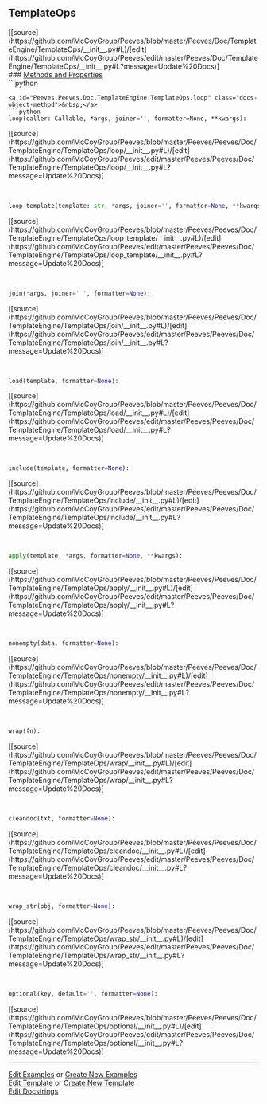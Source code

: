 ## <a id="Peeves.Doc.TemplateEngine.TemplateOps">TemplateOps</a> 

<div class="docs-source-link" markdown="1">
[[source](https://github.com/McCoyGroup/Peeves/blob/master/Peeves/Doc/TemplateEngine/TemplateOps/__init__.py#L)/[edit](https://github.com/McCoyGroup/Peeves/edit/master/Peeves/Doc/TemplateEngine/TemplateOps/__init__.py#L?message=Update%20Docs)]
</div>









<div class="collapsible-section">
 <div class="collapsible-section collapsible-section-header" markdown="1">
### <a class="collapse-link" data-toggle="collapse" href="#methods" markdown="1"> Methods and Properties</a> <a class="float-right" data-toggle="collapse" href="#methods"><i class="fa fa-chevron-down"></i></a>
 </div>
 <div class="collapsible-section collapsible-section-body collapse show" id="methods" markdown="1">
 ```python

```
<a id="Peeves.Peeves.Doc.TemplateEngine.TemplateOps.loop" class="docs-object-method">&nbsp;</a> 
```python
loop(caller: Callable, *args, joiner='', formatter=None, **kwargs): 
```
<div class="docs-source-link" markdown="1">
[[source](https://github.com/McCoyGroup/Peeves/blob/master/Peeves/Peeves/Doc/TemplateEngine/TemplateOps/loop/__init__.py#L)/[edit](https://github.com/McCoyGroup/Peeves/edit/master/Peeves/Peeves/Doc/TemplateEngine/TemplateOps/loop/__init__.py#L?message=Update%20Docs)]
</div>


<a id="Peeves.Peeves.Doc.TemplateEngine.TemplateOps.loop_template" class="docs-object-method">&nbsp;</a> 
```python
loop_template(template: str, *args, joiner='', formatter=None, **kwargs): 
```
<div class="docs-source-link" markdown="1">
[[source](https://github.com/McCoyGroup/Peeves/blob/master/Peeves/Peeves/Doc/TemplateEngine/TemplateOps/loop_template/__init__.py#L)/[edit](https://github.com/McCoyGroup/Peeves/edit/master/Peeves/Peeves/Doc/TemplateEngine/TemplateOps/loop_template/__init__.py#L?message=Update%20Docs)]
</div>


<a id="Peeves.Peeves.Doc.TemplateEngine.TemplateOps.join" class="docs-object-method">&nbsp;</a> 
```python
join(*args, joiner=' ', formatter=None): 
```
<div class="docs-source-link" markdown="1">
[[source](https://github.com/McCoyGroup/Peeves/blob/master/Peeves/Peeves/Doc/TemplateEngine/TemplateOps/join/__init__.py#L)/[edit](https://github.com/McCoyGroup/Peeves/edit/master/Peeves/Peeves/Doc/TemplateEngine/TemplateOps/join/__init__.py#L?message=Update%20Docs)]
</div>


<a id="Peeves.Peeves.Doc.TemplateEngine.TemplateOps.load" class="docs-object-method">&nbsp;</a> 
```python
load(template, formatter=None): 
```
<div class="docs-source-link" markdown="1">
[[source](https://github.com/McCoyGroup/Peeves/blob/master/Peeves/Peeves/Doc/TemplateEngine/TemplateOps/load/__init__.py#L)/[edit](https://github.com/McCoyGroup/Peeves/edit/master/Peeves/Peeves/Doc/TemplateEngine/TemplateOps/load/__init__.py#L?message=Update%20Docs)]
</div>


<a id="Peeves.Peeves.Doc.TemplateEngine.TemplateOps.include" class="docs-object-method">&nbsp;</a> 
```python
include(template, formatter=None): 
```
<div class="docs-source-link" markdown="1">
[[source](https://github.com/McCoyGroup/Peeves/blob/master/Peeves/Peeves/Doc/TemplateEngine/TemplateOps/include/__init__.py#L)/[edit](https://github.com/McCoyGroup/Peeves/edit/master/Peeves/Peeves/Doc/TemplateEngine/TemplateOps/include/__init__.py#L?message=Update%20Docs)]
</div>


<a id="Peeves.Peeves.Doc.TemplateEngine.TemplateOps.apply" class="docs-object-method">&nbsp;</a> 
```python
apply(template, *args, formatter=None, **kwargs): 
```
<div class="docs-source-link" markdown="1">
[[source](https://github.com/McCoyGroup/Peeves/blob/master/Peeves/Peeves/Doc/TemplateEngine/TemplateOps/apply/__init__.py#L)/[edit](https://github.com/McCoyGroup/Peeves/edit/master/Peeves/Peeves/Doc/TemplateEngine/TemplateOps/apply/__init__.py#L?message=Update%20Docs)]
</div>


<a id="Peeves.Peeves.Doc.TemplateEngine.TemplateOps.nonempty" class="docs-object-method">&nbsp;</a> 
```python
nonempty(data, formatter=None): 
```
<div class="docs-source-link" markdown="1">
[[source](https://github.com/McCoyGroup/Peeves/blob/master/Peeves/Peeves/Doc/TemplateEngine/TemplateOps/nonempty/__init__.py#L)/[edit](https://github.com/McCoyGroup/Peeves/edit/master/Peeves/Peeves/Doc/TemplateEngine/TemplateOps/nonempty/__init__.py#L?message=Update%20Docs)]
</div>


<a id="Peeves.Peeves.Doc.TemplateEngine.TemplateOps.wrap" class="docs-object-method">&nbsp;</a> 
```python
wrap(fn): 
```
<div class="docs-source-link" markdown="1">
[[source](https://github.com/McCoyGroup/Peeves/blob/master/Peeves/Peeves/Doc/TemplateEngine/TemplateOps/wrap/__init__.py#L)/[edit](https://github.com/McCoyGroup/Peeves/edit/master/Peeves/Peeves/Doc/TemplateEngine/TemplateOps/wrap/__init__.py#L?message=Update%20Docs)]
</div>


<a id="Peeves.Peeves.Doc.TemplateEngine.TemplateOps.cleandoc" class="docs-object-method">&nbsp;</a> 
```python
cleandoc(txt, formatter=None): 
```
<div class="docs-source-link" markdown="1">
[[source](https://github.com/McCoyGroup/Peeves/blob/master/Peeves/Peeves/Doc/TemplateEngine/TemplateOps/cleandoc/__init__.py#L)/[edit](https://github.com/McCoyGroup/Peeves/edit/master/Peeves/Peeves/Doc/TemplateEngine/TemplateOps/cleandoc/__init__.py#L?message=Update%20Docs)]
</div>


<a id="Peeves.Peeves.Doc.TemplateEngine.TemplateOps.wrap_str" class="docs-object-method">&nbsp;</a> 
```python
wrap_str(obj, formatter=None): 
```
<div class="docs-source-link" markdown="1">
[[source](https://github.com/McCoyGroup/Peeves/blob/master/Peeves/Peeves/Doc/TemplateEngine/TemplateOps/wrap_str/__init__.py#L)/[edit](https://github.com/McCoyGroup/Peeves/edit/master/Peeves/Peeves/Doc/TemplateEngine/TemplateOps/wrap_str/__init__.py#L?message=Update%20Docs)]
</div>


<a id="Peeves.Peeves.Doc.TemplateEngine.TemplateOps.optional" class="docs-object-method">&nbsp;</a> 
```python
optional(key, default='', formatter=None): 
```
<div class="docs-source-link" markdown="1">
[[source](https://github.com/McCoyGroup/Peeves/blob/master/Peeves/Peeves/Doc/TemplateEngine/TemplateOps/optional/__init__.py#L)/[edit](https://github.com/McCoyGroup/Peeves/edit/master/Peeves/Peeves/Doc/TemplateEngine/TemplateOps/optional/__init__.py#L?message=Update%20Docs)]
</div>
 </div>
</div>











---

[Edit Examples](https://github.com/McCoyGroup/Peeves/edit/gh-pages/ci/examples/Peeves/Doc/TemplateEngine/TemplateOps.md) or 
[Create New Examples](https://github.com/McCoyGroup/Peeves/new/gh-pages/?filename=ci/examples/Peeves/Doc/TemplateEngine/TemplateOps.md) <br/>
[Edit Template](https://github.com/McCoyGroup/Peeves/edit/gh-pages/ci/docs/Peeves/Doc/TemplateEngine/TemplateOps.md) or 
[Create New Template](https://github.com/McCoyGroup/Peeves/new/gh-pages/?filename=ci/docs/templates/Peeves/Doc/TemplateEngine/TemplateOps.md) <br/>
[Edit Docstrings](https://github.com/McCoyGroup/Peeves/edit/master/Peeves/Doc/TemplateEngine/TemplateOps/__init__.py#L?message=Update%20Docs)